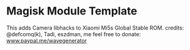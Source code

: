 # Magisk Module Template

This adds Camera libhacks to Xiaomi Mi5s Global Stable ROM. 
credits: @defcomq(k), Tadi, eszdman, me
feel free to donate: www.paypal.me/wavegenerator
